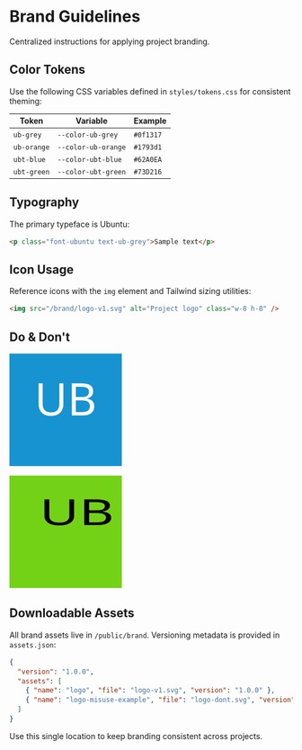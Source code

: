 # Brand Guidelines

Centralized instructions for applying project branding.

## Color Tokens

Use the following CSS variables defined in `styles/tokens.css` for consistent theming:

| Token | Variable | Example |
| --- | --- | --- |
| `ub-grey` | `--color-ub-grey` | `#0f1317` |
| `ub-orange` | `--color-ub-orange` | `#1793d1` |
| `ubt-blue` | `--color-ubt-blue` | `#62A0EA` |
| `ubt-green` | `--color-ubt-green` | `#73D216` |

## Typography

The primary typeface is Ubuntu:

```html
<p class="font-ubuntu text-ub-grey">Sample text</p>
```

## Icon Usage

Reference icons with the `img` element and Tailwind sizing utilities:

```html
<img src="/brand/logo-v1.svg" alt="Project logo" class="w-8 h-8" />
```

## Do & Don't

![Do: use the supplied logo without changes](../public/brand/logo-v1.svg)

![Don't: recolor or distort the logo](../public/brand/logo-dont.svg)

## Downloadable Assets

All brand assets live in `/public/brand`. Versioning metadata is provided in `assets.json`:

```json
{
  "version": "1.0.0",
  "assets": [
    { "name": "logo", "file": "logo-v1.svg", "version": "1.0.0" },
    { "name": "logo-misuse-example", "file": "logo-dont.svg", "version": "1.0.0" }
  ]
}
```

Use this single location to keep branding consistent across projects.
